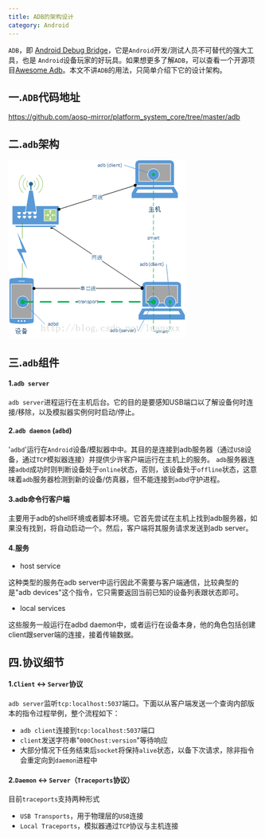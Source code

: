 ```yaml
---
title: ADB的架构设计
category: Android
---
```


`ADB`，即 [Android Debug Bridge](https://developer.android.com/studio/command-line/adb.html)，它是`Android`开发/测试人员不可替代的强大工具，也是 `Android`设备玩家的好玩具。如果想更多了解`ADB`，可以查看一个开源项目[Awesome Adb](https://github.com/mzlogin/awesome-adb)。本文不讲`ADB`的用法，只简单介绍下它的设计架构。

## 一.`ADB`代码地址

https://github.com/aosp-mirror/platform_system_core/tree/master/adb 

## 二.`adb`架构
![adb-design](/img/postimg/adb.png)

## 三.`adb`组件

#### 1.`adb server`
`adb server`进程运行在主机后台。它的目的是要感知USB端口以了解设备何时连接/移除，以及模拟器实例何时启动/停止。

#### 2.`adb daemon` (`adbd`)

'`adbd`'运行在`Android`设备/模拟器中中。其目的是连接到adb服务器（通过`USB`设备，通过`TCP`模拟器连接）并提供少许客户端运行在主机上的服务。
`adb`服务器连接`adbd`成功时则判断设备处于`online`状态，否则，该设备处于`offline`状态，这意味着`adb`服务器检测到新的设备/仿真器，但不能连接到`adbd`守护进程。

#### 3.adb命令行客户端

主要用于adb的shell环境或者脚本环境。它首先尝试在主机上找到adb服务器，如果没有找到，将自动启动一个。然后，客户端将其服务请求发送到adb server。

#### 4.服务

- host service

这种类型的服务在adb server中运行因此不需要与客户端通信，比较典型的是"adb devices"这个指令，它只需要返回当前已知的设备列表跟状态即可。
- local services

这些服务一般运行在adbd daemon中，或者运行在设备本身，他的角色包括创建client跟server端的连接，接着传输数据。

## 四.协议细节

#### 1.`Client` <-> `Server`协议

`adb server`监听`tcp:localhost:5037`端口。下面以从客户端发送一个查询内部版本的指令过程举例，整个流程如下：
- `adb client`连接到`tcp:localhost:5037`端口
- `client`发送字符串"`000Chost:version`"等待响应
- 大部分情况下任务结束后`socket`将保持`alive`状态，以备下次请求，除非指令会重定向到`daemon`进程中

#### 2.`Daemon` <-> `Server`（`Traceports`协议）

目前`traceports`支持两种形式
- `USB Transports`，用于物理层的`USB`连接
- `Local Traceports`，模拟器通过`TCP`协议与主机连接


